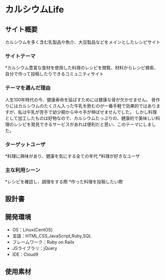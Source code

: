 # カルシウムLife

## サイト概要
カルシウムを多く含む乳製品や魚介、大豆製品などをメインとしたレシピサイト
### サイトテーマ
*カルシウム豊富な食材を使用した料理のレシピを閲覧、材料からレシピ検索、自分で作って投稿したりできるコミュニティサイト

### テーマを選んだ理由
人生100年時代の今、健康寿命を延ばすためには健康な骨が欠かせません。
骨作りにはカルシウムのたくさん入った牛乳を飲むのが一番手軽で効果的ではありますが、私は牛乳が苦手で幼少期から中々手が伸ばせませんでした。
しかし料理として加工したものは好物なので、カルシウムたっぷりの、健康的で美味しい料理のレシピを発見できるサービスがあれば便利だと思い、このテーマにしました。

### ターゲットユーザ
*料理に興味があり、健康を気にする全ての年代
*料理が好きなユーザ

### 主な利用シーン
*レシピを確認し、調理をする際
*作った料理を投稿したい際

## 設計書


## 開発環境
- OS：Linux(CentOS)
- 言語：HTML,CSS,JavaScript,Ruby,SQL
- フレームワーク：Ruby on Rails
- JSライブラリ：jQuery
- IDE：Cloud9

## 使用素材

